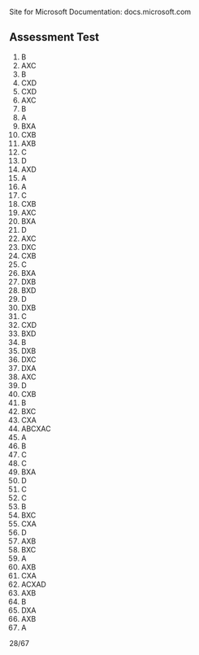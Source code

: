 
Site for Microsoft Documentation: docs.microsoft.com
## Assessment Test
1. B
2. AXC
3. B
4. CXD
5. CXD
6. AXC
7. B
8. A
9. BXA
10. CXB
11. AXB
12. C
13. D
14. AXD
15. A
16. A
17. C
18. CXB
19. AXC
20. BXA
21. D
22. AXC
23. DXC
24. CXB
25. C
26. BXA
27. DXB
28. BXD
29. D
30. DXB
31. C
32. CXD
33. BXD
34. B
35. DXB
36. DXC
37. DXA
38. AXC
39. D
40. CXB
41. B
42. BXC
43. CXA
44. ABCXAC
45. A
46. B
47. C
48. C
49. BXA
50. D
51. C
52. C
53. B
54. BXC
55. CXA
56. D
57. AXB
58. BXC
59. A
60. AXB
61. CXA
62. ACXAD
63. AXB
64. B
65. DXA
66. AXB
67. A

28/67